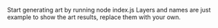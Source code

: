 Start generating art by running node index.js
Layers and names are just example to show the art results, replace them with your own.